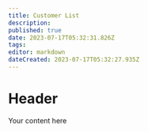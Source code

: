 ```yaml
---
title: Customer List
description: 
published: true
date: 2023-07-17T05:32:31.826Z
tags: 
editor: markdown
dateCreated: 2023-07-17T05:32:27.935Z
---
```


# Header
Your content here